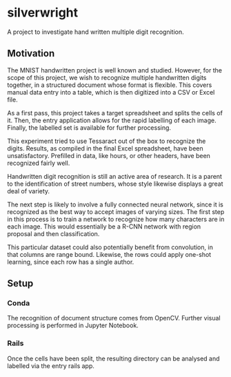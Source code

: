# silverwright

A project to investigate hand written multiple digit recognition.

## Motivation

The MNIST handwritten project is well known and studied. However, for the scope of this project, we wish to recognize multiple handwritten digits together, in a structured document whose format is flexible. This covers manual data entry into a table, which is then digitized into a CSV or Excel file.

As a first pass, this project takes a target spreadsheet and splits the cells of it. Then, the entry application allows for the rapid labelling of each image. Finally, the labelled set is available for further processing.

This experiment tried to use Tessaract out of the box to recognize the digits. Results, as compiled in the final Excel spreadsheet, have been unsatisfactory. Prefilled in data, like hours, or other headers, have been recognized fairly well.

Handwritten digit recognition is still an active area of research. It is a parent to the identification of street numbers, whose style likewise displays a great deal of variety.

The next step is likely to involve a fully connected neural network, since it is recognized as the best way to accept images of varying sizes. The first step in this process is to train a network to recognize how many characters are in each image. This would essentially be a R-CNN network with region proposal and then classification.

This particular dataset could also potentially benefit from convolution, in that columns are range bound. Likewise, the rows could apply one-shot learning, since each row has a single author.

## Setup

### Conda

The recognition of document structure comes from OpenCV. Further visual processing is performed in Jupyter Notebook.

### Rails

Once the cells have been split, the resulting directory can be analysed and labelled via the entry rails app.
